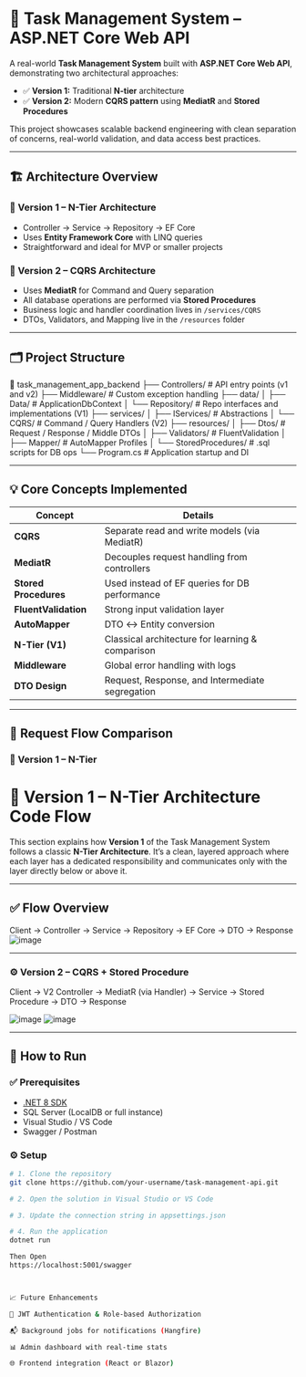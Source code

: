 # 🧠 Task Management System – ASP.NET Core Web API

A real-world **Task Management System** built with **ASP.NET Core Web API**, demonstrating two architectural approaches:

- ✅ **Version 1:** Traditional **N-tier** architecture
- ✅ **Version 2:** Modern **CQRS pattern** using **MediatR** and **Stored Procedures**

This project showcases scalable backend engineering with clean separation of concerns, real-world validation, and data access best practices.

---

## 🏗️ Architecture Overview

### 🔹 Version 1 – N-Tier Architecture

- Controller → Service → Repository → EF Core
- Uses **Entity Framework Core** with LINQ queries
- Straightforward and ideal for MVP or smaller projects

### 🔹 Version 2 – CQRS Architecture

- Uses **MediatR** for Command and Query separation
- All database operations are performed via **Stored Procedures**
- Business logic and handler coordination lives in `/services/CQRS`
- DTOs, Validators, and Mapping live in the `/resources` folder

---

## 🗂️ Project Structure

📁 task_management_app_backend
├── Controllers/ # API entry points (v1 and v2)
├── Middleware/ # Custom exception handling
├── data/
│ ├── Data/ # ApplicationDbContext
│ └── Repository/ # Repo interfaces and implementations (V1)
├── services/
│ ├── IServices/ # Abstractions
│ └── CQRS/ # Command / Query Handlers (V2)
├── resources/
│ ├── Dtos/ # Request / Response / Middle DTOs
│ ├── Validators/ # FluentValidation
│ ├── Mapper/ # AutoMapper Profiles
│ └── StoredProcedures/ # .sql scripts for DB ops
└── Program.cs # Application startup and DI


---

## 💡 Core Concepts Implemented

| Concept             | Details                                           |
|---------------------|---------------------------------------------------|
| **CQRS**            | Separate read and write models (via MediatR)      |
| **MediatR**         | Decouples request handling from controllers       |
| **Stored Procedures** | Used instead of EF queries for DB performance  |
| **FluentValidation** | Strong input validation layer                    |
| **AutoMapper**      | DTO ↔ Entity conversion                          |
| **N-Tier (V1)**     | Classical architecture for learning & comparison |
| **Middleware**      | Global error handling with logs                  |
| **DTO Design**      | Request, Response, and Intermediate segregation   |

---

## 🔁 Request Flow Comparison

### 🧱 Version 1 – N-Tier


# 🧭 Version 1 – N-Tier Architecture Code Flow

This section explains how **Version 1** of the Task Management System follows a classic **N-Tier Architecture**. It’s a clean, layered approach where each layer has a dedicated responsibility and communicates only with the layer directly below or above it.

---

## ✅ Flow Overview
Client → Controller → Service → Repository → EF Core → DTO → Response
![image](https://github.com/user-attachments/assets/81b8a989-f5ff-461c-b13b-cbb1a97e3ded)

-----------------------------------------------------------------------------------------------------------------------------------------------------------------------------------------------------------

### ⚙️ Version 2 – CQRS + Stored Procedure

Client → V2 Controller → MediatR (via Handler) → Service → Stored Procedure → DTO → Response


![image](https://github.com/user-attachments/assets/3aa6fd46-c1a9-4590-99b3-f9d3efeeebad)
![image](https://github.com/user-attachments/assets/81cdd086-1773-4a69-b841-b832d9e361d0)

---


## 🧪 How to Run

### ✅ Prerequisites

- [.NET 8 SDK](https://dotnet.microsoft.com/)
- SQL Server (LocalDB or full instance)
- Visual Studio / VS Code
- Swagger / Postman

### ⚙️ Setup

```bash
# 1. Clone the repository
git clone https://github.com/your-username/task-management-api.git

# 2. Open the solution in Visual Studio or VS Code

# 3. Update the connection string in appsettings.json

# 4. Run the application
dotnet run

Then Open 
https://localhost:5001/swagger



📈 Future Enhancements

🔐 JWT Authentication & Role-based Authorization

📬 Background jobs for notifications (Hangfire)

📊 Admin dashboard with real-time stats

🌐 Frontend integration (React or Blazor)


